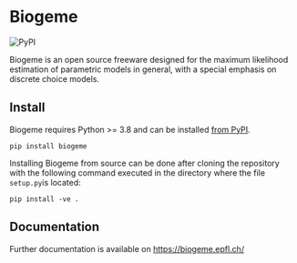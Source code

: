 # Biogeme
![PyPI](https://img.shields.io/pypi/v/biogeme.svg)

Biogeme is an open source freeware designed for the maximum likelihood estimation of parametric models in general, with a special emphasis on discrete choice models.

## Install
Biogeme requires Python >= 3.8 and can be installed [from PyPI](https://pypi.org/project/biogeme/).

`pip install biogeme`

Installing Biogeme from source can be done after cloning the repository with the following command executed in the directory where the file `setup.py`is located:

`pip install -ve .`

## Documentation
Further documentation is available on https://biogeme.epfl.ch/
